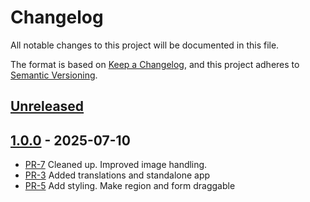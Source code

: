 # Changelog

All notable changes to this project will be documented in this file.

The format is based on [Keep a Changelog](https://keepachangelog.com/en/1.1.0/),
and this project adheres to [Semantic Versioning](https://semver.org/spec/v2.0.0.html).

## [Unreleased]

## [1.0.0] - 2025-07-10

- [PR-7](https://github.com/itk-dev/tidy-feedback/pull/7)
  Cleaned up. Improved image handling.
- [PR-3](https://github.com/itk-dev/tidy-feedback/pull/3)
  Added translations and standalone app
- [PR-5](https://github.com/itk-dev/tidy-feedback/pull/5)
  Add styling. Make region and form draggable

[Unreleased]: https://github.com/itk-dev/tidy_feedback/compare/1.0.0...HEAD
[1.0.0]: https://github.com/itk-dev/tidy_feedback/releases/tag/1.0.0
